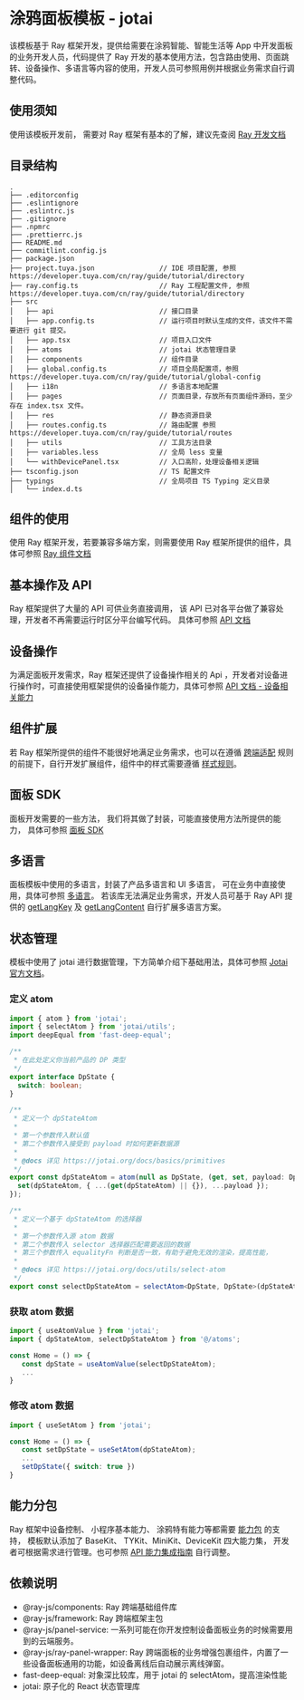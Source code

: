 # 涂鸦面板模板 - jotai

该模板基于 Ray 框架开发，提供给需要在涂鸦智能、智能生活等 App 中开发面板的业务开发人员，代码提供了 Ray 开发的基本使用方法，包含路由使用、页面跳转、设备操作、多语言等内容的使用，开发人员可参照用例并根据业务需求自行调整代码。

## 使用须知

使用该模板开发前， 需要对 Ray 框架有基本的了解，建议先查阅 [Ray 开发文档](https://developer.tuya.com/cn/ray)

## 目录结构

```
.
├── .editorconfig
├── .eslintignore
├── .eslintrc.js
├── .gitignore
├── .npmrc
├── .prettierrc.js
├── README.md
├── commitlint.config.js
├── package.json
├── project.tuya.json                // IDE 项目配置, 参照 https://developer.tuya.com/cn/ray/guide/tutorial/directory
├── ray.config.ts                    // Ray 工程配置文件, 参照 https://developer.tuya.com/cn/ray/guide/tutorial/directory
├── src
│   ├── api                          // 接口目录
│   ├── app.config.ts                // 运行项目时默认生成的文件，该文件不需要进行 git 提交。
│   ├── app.tsx                      // 项目入口文件
│   ├── atoms                        // jotai 状态管理目录
│   ├── components                   // 组件目录
│   ├── global.config.ts             // 项目全局配置项，参照 https://developer.tuya.com/cn/ray/guide/tutorial/global-config
│   ├── i18n                         // 多语言本地配置
│   ├── pages                        // 页面目录，存放所有页面组件源码，至少存在 index.tsx 文件。
│   ├── res                          // 静态资源目录
│   ├── routes.config.ts             // 路由配置 参照 https://developer.tuya.com/cn/ray/guide/tutorial/routes
│   ├── utils                        // 工具方法目录
│   ├── variables.less               // 全局 less 变量
│   └── withDevicePanel.tsx          // 入口高阶，处理设备相关逻辑
├── tsconfig.json                    // TS 配置文件
├── typings                          // 全局项目 TS Typing 定义目录
│   └── index.d.ts
```

## 组件的使用

使用 Ray 框架开发，若要兼容多端方案，则需要使用 Ray 框架所提供的组件，具体可参照 [Ray 组件文档](https://developer.tuya.com/cn/ray/components)

## 基本操作及 API

Ray 框架提供了大量的 API 可供业务直接调用， 该 API 已对各平台做了兼容处理，开发者不再需要运行时区分平台编写代码。 具体可参照 [API 文档](https://developer.tuya.com/cn/ray/api/authorize)

## 设备操作

为满足面板开发需求，Ray 框架还提供了设备操作相关的 Api ，开发者对设备进行操作时，可直接使用框架提供的设备操作能力，具体可参照 [API 文档 - 设备相关能力](https://developer.tuya.com/cn/ray/api/device-kit/add-timer)

## 组件扩展

若 Ray 框架所提供的组件不能很好地满足业务需求，也可以在遵循 [跨端适配](https://developer.tuya.com/cn/ray/guide/tutorial/env) 规则的前提下，自行开发扩展组件，组件中的样式需要遵循 [样式规则](https://developer.tuya.com/cn/ray/guide/tutorial/stylesheet)。

## 面板 SDK

面板开发需要的一些方法， 我们将其做了封装，可能直接使用方法所提供的能力， 具体可参照 [面板 SDK](https://developer.tuya.com/cn/ray/panel)

## 多语言

面板模板中使用的多语言，封装了产品多语言和 UI 多语言， 可在业务中直接使用，具体可参照 [多语言](https://developer.tuya.com/cn/ray/panel/i18n/i18n)。 若该库无法满足业务需求，开发人员可基于 Ray API 提供的 [getLangKey](https://developer.tuya.com/cn/ray/api/get-lang-key) 及 [getLangContent](https://developer.tuya.com/cn/ray/api/get-lang-content) 自行扩展多语言方案。

## 状态管理

模板中使用了 jotai 进行数据管理，下方简单介绍下基础用法，具体可参照 [Jotai 官方文档](https://jotai.org/docs/introduction)。

### 定义 atom

```typescript
import { atom } from 'jotai';
import { selectAtom } from 'jotai/utils';
import deepEqual from 'fast-deep-equal';

/**
 * 在此处定义你当前产品的 DP 类型
 */
export interface DpState {
  switch: boolean;
}

/**
 * 定义一个 dpStateAtom
 *
 * 第一个参数传入默认值
 * 第二个参数传入接受到 payload 时如何更新数据源
 *
 * @docs 详见 https://jotai.org/docs/basics/primitives
 */
export const dpStateAtom = atom(null as DpState, (get, set, payload: DpState) => {
  set(dpStateAtom, { ...(get(dpStateAtom) || {}), ...payload });
});

/**
 * 定义一个基于 dpStateAtom 的选择器
 *
 * 第一个参数传入源 atom 数据
 * 第二个参数传入 selector 选择器匹配需要返回的数据
 * 第三个参数传入 equalityFn 判断是否一致，有助于避免无效的渲染，提高性能，
 *
 * @docs 详见 https://jotai.org/docs/utils/select-atom
 */
export const selectDpStateAtom = selectAtom<DpState, DpState>(dpStateAtom, data => data, deepEqual);
```

### 获取 atom 数据

```typescript
import { useAtomValue } from 'jotai';
import { dpStateAtom, selectDpStateAtom } from '@/atoms';

const Home = () => {
   const dpState = useAtomValue(selectDpStateAtom);
   ...
}
```

### 修改 atom 数据

```typescript
import { useSetAtom } from 'jotai';

const Home = () => {
   const setDpState = useSetAtom(dpStateAtom);
   ...
   setDpState({ switch: true })
}
```

## 能力分包

Ray 框架中设备控制、 小程序基本能力、 涂鸦特有能力等都需要 [能力包](https://developer.tuya.com/cn/miniapp/api#%E8%83%BD%E5%8A%9B%E5%88%86%E5%8C%85) 的支持， 模板默认添加了 BaseKit、 TYKit、MiniKit、DeviceKit 四大能力集， 开发者可根据需求进行管理。也可参照 [API 能力集成指南](https://developer.tuya.com/cn/miniapp/api) 自行调整。

## 依赖说明

- @ray-js/components: Ray 跨端基础组件库
- @ray-js/framework: Ray 跨端框架主包
- @ray-js/panel-service: 一系列可能在你开发控制设备面板业务的时候需要用到的云端服务。
- @ray-js/ray-panel-wrapper: Ray 跨端面板的业务增强包裹组件，内置了一些设备面板通用的功能，如设备离线后自动展示离线弹窗。
- fast-deep-equal: 对象深比较库，用于 jotai 的 selectAtom，提高渲染性能
- jotai: 原子化的 React 状态管理库
